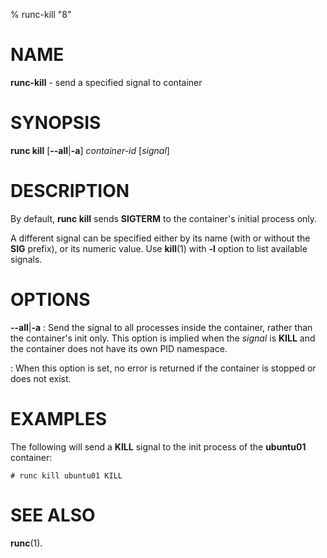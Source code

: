 % runc-kill "8"

# NAME
**runc-kill** - send a specified signal to container

# SYNOPSIS
**runc kill** [**--all**|**-a**] _container-id_ [_signal_]

# DESCRIPTION

By default, **runc kill** sends **SIGTERM** to the container's initial process
only.

A different signal can be specified either by its name (with or without the
**SIG** prefix), or its numeric value. Use **kill**(1) with **-l** option
to list available signals.

# OPTIONS
**--all**|**-a**
: Send the signal to all processes inside the container, rather than
the container's init only. This option is implied when the _signal_ is **KILL**
and the container does not have its own PID namespace.

: When this option is set, no error is returned if the container is stopped
or does not exist.

# EXAMPLES

The following will send a **KILL** signal to the init process of the
**ubuntu01** container:

	# runc kill ubuntu01 KILL

# SEE ALSO

**runc**(1).
